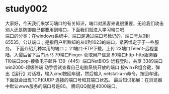 # study002
大家好，今天我们来学习端口的有关知识，端口对黑客来说很重要，无论我们攻击别人还是防御自己都要用到端口，下面我们就进入学习端口吧.\
端口的分类；在windows系统中，端口是通过端口号标记的，端口号从0到65535。公认端口；是指用户所熟知的从0到1023的端口，紧密绑定于于一些服务。
下面介绍几种常用的端口；
21端口-FTP下载，上传
23端口Telent-远程登陆，入侵后留下后门木马
79端口Finger-获取用户信息
80端口http-http服务器
110端口pop-接收电子邮件
139（445）端口NetBIOS-远程登陆，共享
3389端口win2000-超级终端
动手尝试查看自己电脑系统开放的端口
按win+R组合键，弹出【运行】对话框，输入cmd按回车键，然后输入
netstat-a-n命令，按回车键，下面就会出现TCP和UDP 连接的端口号和其端口状态。
最后知识拓展：在浏览器中默认www服务的端口号是80。
                            腾讯QQ就是4000端口。
